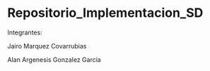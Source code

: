 # Repositorio_Implementacion_SD
Integrantes:




Jairo Marquez Covarrubias




Alan Argenesis Gonzalez Garcia
